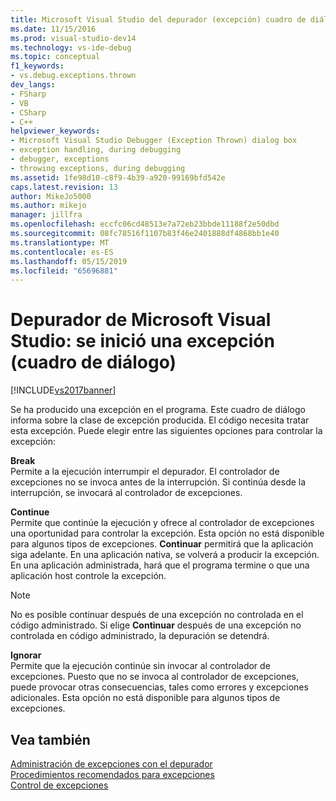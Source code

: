 ```yaml
---
title: Microsoft Visual Studio del depurador (excepción) cuadro de diálogo | Documentos de Microsoft
ms.date: 11/15/2016
ms.prod: visual-studio-dev14
ms.technology: vs-ide-debug
ms.topic: conceptual
f1_keywords:
- vs.debug.exceptions.thrown
dev_langs:
- FSharp
- VB
- CSharp
- C++
helpviewer_keywords:
- Microsoft Visual Studio Debugger (Exception Thrown) dialog box
- exception handling, during debugging
- debugger, exceptions
- throwing exceptions, during debugging
ms.assetid: 1fe98d10-c8f9-4b39-a920-99169bfd542e
caps.latest.revision: 13
author: MikeJo5000
ms.author: mikejo
manager: jillfra
ms.openlocfilehash: eccfc06cd48513e7a72eb23bbde11188f2e50dbd
ms.sourcegitcommit: 08fc78516f1107b83f46e2401888df4868bb1e40
ms.translationtype: MT
ms.contentlocale: es-ES
ms.lasthandoff: 05/15/2019
ms.locfileid: "65696881"
---
```

# <a name="microsoft-visual-studio-debugger-exception-thrown-dialog-box"></a>Depurador de Microsoft Visual Studio: se inició una excepción (cuadro de diálogo)
[!INCLUDE[vs2017banner](../includes/vs2017banner.md)]

Se ha producido una excepción en el programa. Este cuadro de diálogo informa sobre la clase de excepción producida. El código necesita tratar esta excepción. Puede elegir entre las siguientes opciones para controlar la excepción:  
  
 **Break**  
 Permite a la ejecución interrumpir el depurador. El controlador de excepciones no se invoca antes de la interrupción. Si continúa desde la interrupción, se invocará al controlador de excepciones.  
  
 **Continue**  
 Permite que continúe la ejecución y ofrece al controlador de excepciones una oportunidad para controlar la excepción. Esta opción no está disponible para algunos tipos de excepciones. **Continuar** permitirá que la aplicación siga adelante. En una aplicación nativa, se volverá a producir la excepción. En una aplicación administrada, hará que el programa termine o que una aplicación host controle la excepción.  
  
> [!NOTE]
> No es posible continuar después de una excepción no controlada en el código administrado. Si elige **Continuar** después de una excepción no controlada en código administrado, la depuración se detendrá.  
  
 **Ignorar**  
 Permite que la ejecución continúe sin invocar al controlador de excepciones. Puesto que no se invoca al controlador de excepciones, puede provocar otras consecuencias, tales como errores y excepciones adicionales. Esta opción no está disponible para algunos tipos de excepciones.  
  
## <a name="see-also"></a>Vea también  
 [Administración de excepciones con el depurador](../debugger/managing-exceptions-with-the-debugger.md)   
 [Procedimientos recomendados para excepciones](https://msdn.microsoft.com/library/f06da765-235b-427a-bfb6-47cd219af539)   
 [Control de excepciones](https://msdn.microsoft.com/library/ccb11fe8-6938-41ac-b477-a183e85865b9)
